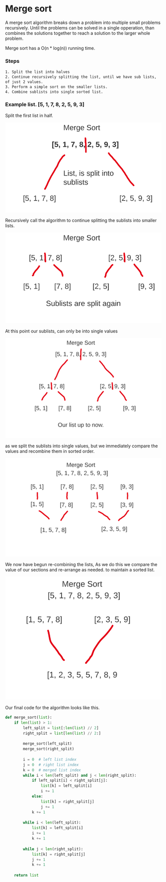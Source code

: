 # Merge sort

A merge sort algorithm breaks down a problem into multiple small problems recursively.
Until the problems can be solved in a single opperation, than combines the solutions together
to reach a solution to the larger whole problem. 

Merge sort has a O(n * log(n)) running time. 

### Steps
    1. Split the list into halves
    2. Continue recursively splitting the list, until we have sub lists, of just 2 values.
    3. Perform a simple sort on the smaller lists.
    4. Combine sublists into single sorted list.


### Example list. [5, 1, 7, 8, 2, 5, 9, 3]

Split the first list in half.

![img](Img1.png)

Recursively call the algorithm to continue splitting the sublists into smaller lists.

![img](img2.png)

At this point our sublists, can only be into single values

![img](img3.png)

as we split the sublists into single values, but we immediately compare the values
and recombine them in sorted order.

![img](img4.png)

We now have begun re-combining the lists, As we do this we compare the value of our sections
and re-arrange as needed. to maintain a sorted list. 

![img](img5.png)

Our final code for the algorithm looks like this. 

```python
def merge_sort(list):
    if len(list) > 1:
        left_split = list[:len(list) // 2]
        right_split = list[len(list) // 2:]

        merge_sort(left_split)
        merge_sort(right_split)

        i = 0  # left list index
        j = 0  # right list index
        k = 0  # merged list index
        while i < len(left_split) and j < len(right_split):
            if left_split[i] < right_split[j]:
                list[k] = left_split[i]
                i += 1
            else:
                list[k] = right_split[j]
                j += 1
            k += 1

        while i < len(left_split):
            list[k] = left_split[i]
            i += 1
            k += 1

        while j < len(right_split):
            list[k] = right_split[j]
            j += 1
            k += 1

    return list
```